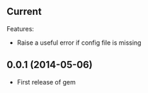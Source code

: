 ## Current

Features:

  - Raise a useful error if config file is missing

## 0.0.1 (2014-05-06)

  - First release of gem
